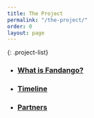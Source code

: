 ```yaml
---
title: The Project
permalink: "/the-project/"
order: 0
layout: page
---
```


{: .project-list}
- ### [What is Fandango?](/the-project/what-is-fandango/)
- ### [Timeline](/the-project/timeline/)
- ### [Partners](/the-project/partners/)
